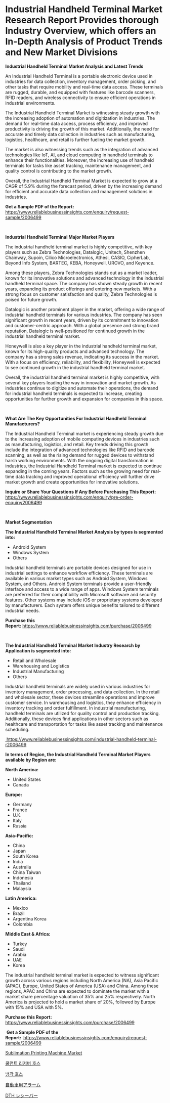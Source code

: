 <p><h1>Industrial Handheld Terminal Market Research Report Provides thorough Industry Overview, which offers an In-Depth Analysis of Product Trends and New Market Divisions</h1></p><p><strong>Industrial Handheld Terminal Market Analysis and Latest Trends</strong></p>
<p><p>An Industrial Handheld Terminal is a portable electronic device used in industries for data collection, inventory management, order picking, and other tasks that require mobility and real-time data access. These terminals are rugged, durable, and equipped with features like barcode scanners, RFID readers, and wireless connectivity to ensure efficient operations in industrial environments.</p><p>The Industrial Handheld Terminal Market is witnessing steady growth with the increasing adoption of automation and digitization in industries. The demand for real-time data access, process efficiency, and improved productivity is driving the growth of this market. Additionally, the need for accurate and timely data collection in industries such as manufacturing, logistics, healthcare, and retail is further fueling the market growth.</p><p>The market is also witnessing trends such as the integration of advanced technologies like IoT, AI, and cloud computing in handheld terminals to enhance their functionalities. Moreover, the increasing use of handheld terminals for tasks like asset tracking, maintenance management, and quality control is contributing to the market growth.</p><p>Overall, the Industrial Handheld Terminal Market is expected to grow at a CAGR of 5.9% during the forecast period, driven by the increasing demand for efficient and accurate data collection and management solutions in industries.</p></p>
<p><strong>Get a Sample PDF of the Report:&nbsp;</strong> <a href="https://www.reliablebusinessinsights.com/enquiry/request-sample/2006499">https://www.reliablebusinessinsights.com/enquiry/request-sample/2006499</a></p>
<p>&nbsp;</p>
<p><strong>Industrial Handheld Terminal Major Market Players</strong></p>
<p><p>The industrial handheld terminal market is highly competitive, with key players such as Zebra Technologies, Datalogic, Unitech, Shenzhen Chainway, Supoin, Cilico Microelectronics, Athesi, CASIO, CipherLab, Beyond Info System, BARTEC, KEBA, Honeywell, UROVO, and Keyence. </p><p>Among these players, Zebra Technologies stands out as a market leader, known for its innovative solutions and advanced technology in the industrial handheld terminal space. The company has shown steady growth in recent years, expanding its product offerings and entering new markets. With a strong focus on customer satisfaction and quality, Zebra Technologies is poised for future growth.</p><p>Datalogic is another prominent player in the market, offering a wide range of industrial handheld terminals for various industries. The company has seen significant growth in recent years, driven by its commitment to innovation and customer-centric approach. With a global presence and strong brand reputation, Datalogic is well-positioned for continued growth in the industrial handheld terminal market.</p><p>Honeywell is also a key player in the industrial handheld terminal market, known for its high-quality products and advanced technology. The company has a strong sales revenue, indicating its success in the market. With a focus on efficiency, reliability, and flexibility, Honeywell is expected to see continued growth in the industrial handheld terminal market.</p><p>Overall, the industrial handheld terminal market is highly competitive, with several key players leading the way in innovation and market growth. As industries continue to digitize and automate their operations, the demand for industrial handheld terminals is expected to increase, creating opportunities for further growth and expansion for companies in this space.</p></p>
<p>&nbsp;</p>
<p><strong>What Are The Key Opportunities For Industrial Handheld Terminal Manufacturers?</strong></p>
<p><p>The Industrial Handheld Terminal market is experiencing steady growth due to the increasing adoption of mobile computing devices in industries such as manufacturing, logistics, and retail. Key trends driving this growth include the integration of advanced technologies like RFID and barcode scanning, as well as the rising demand for rugged devices to withstand harsh working environments. With the ongoing digital transformation in industries, the Industrial Handheld Terminal market is expected to continue expanding in the coming years. Factors such as the growing need for real-time data tracking and improved operational efficiency will further drive market growth and create opportunities for innovative solutions.</p></p>
<p><strong>Inquire or Share Your Questions If Any Before Purchasing This Report:</strong> <a href="https://www.reliablebusinessinsights.com/enquiry/pre-order-enquiry/2006499">https://www.reliablebusinessinsights.com/enquiry/pre-order-enquiry/2006499</a></p>
<p>&nbsp;</p>
<p><strong>Market Segmentation</strong></p>
<p><strong>The Industrial Handheld Terminal Market Analysis by types is segmented into:</strong></p>
<p><ul><li>Android System</li><li>Windows System</li><li>Others</li></ul></p>
<p><p>Industrial handheld terminals are portable devices designed for use in industrial settings to enhance workflow efficiency. These terminals are available in various market types such as Android System, Windows System, and Others. Android System terminals provide a user-friendly interface and access to a wide range of apps. Windows System terminals are preferred for their compatibility with Microsoft software and security features. Other systems may include iOS or proprietary systems developed by manufacturers. Each system offers unique benefits tailored to different industrial needs.</p></p>
<p><strong>Purchase this Report:&nbsp;</strong><a href="https://www.reliablebusinessinsights.com/purchase/2006499">https://www.reliablebusinessinsights.com/purchase/2006499</a></p>
<p>&nbsp;</p>
<p><strong>The Industrial Handheld Terminal Market Industry Research by Application is segmented into:</strong></p>
<p><ul><li>Retail and Wholesale</li><li>Warehousing and Logistics</li><li>Industrial Manufacturing</li><li>Others</li></ul></p>
<p><p>Industrial handheld terminals are widely used in various industries for inventory management, order processing, and data collection. In the retail and wholesale sector, these devices streamline operations and improve customer service. In warehousing and logistics, they enhance efficiency in inventory tracking and order fulfillment. In industrial manufacturing, handheld terminals are utilized for quality control and production tracking. Additionally, these devices find applications in other sectors such as healthcare and transportation for tasks like asset tracking and maintenance scheduling.</p></p>
<p><a href="https://www.reliablebusinessinsights.com/industrial-handheld-terminal-r2006499">&nbsp;https://www.reliablebusinessinsights.com/industrial-handheld-terminal-r2006499</a></p>
<p><strong>In terms of Region, the Industrial Handheld Terminal Market Players available by Region are:</strong></p>
<p>
    <p> <strong> North America: </strong>
        <ul>
            <li>United States</li>
            <li>Canada</li>
        </ul>
        </p> 
    <p> <strong> Europe: </strong>
        <ul>
            <li>Germany</li>
            <li>France</li>
            <li>U.K.</li>
            <li>Italy</li>
            <li>Russia</li>
        </ul>
        </p> 
    <p> <strong> Asia-Pacific: </strong>
        <ul>
            <li>China</li>
            <li>Japan</li>
            <li>South Korea</li>
            <li>India</li>
            <li>Australia</li>
            <li>China Taiwan</li>
            <li>Indonesia</li>
            <li>Thailand</li>
            <li>Malaysia</li>
        </ul>
        </p> 
    <p> <strong> Latin America: </strong>
        <ul>
            <li>Mexico</li>
            <li>Brazil</li>
            <li>Argentina Korea</li>
            <li>Colombia</li>
        </ul>
        </p> 
    <p> <strong> Middle East & Africa: </strong>
        <ul>
            <li>Turkey</li>
            <li>Saudi</li>
            <li>Arabia</li>
            <li>UAE</li>
            <li>Korea</li>
        </ul>
    </p>
    </p>
<p><p>The industrial handheld terminal market is expected to witness significant growth across various regions including North America (NA), Asia Pacific (APAC), Europe, United States of America (USA) and China. Among these regions, APAC and China are expected to dominate the market with a market share percentage valuation of 35% and 25% respectively. North America is projected to hold a market share of 20%, followed by Europe with 15% and USA with 5%.</p></p>
<p><strong>Purchase this Report: </strong><a href="https://www.reliablebusinessinsights.com/purchase/2006499">https://www.reliablebusinessinsights.com/purchase/2006499</a></p>
<p>&nbsp;<strong>Get a Sample PDF of the Report:&nbsp;&nbsp;</strong><a href="https://www.reliablebusinessinsights.com/enquiry/request-sample/2006499">https://www.reliablebusinessinsights.com/enquiry/request-sample/2006499</a></p>
<p><strong></strong></p>
<p><p><a href="https://github.com/lubmix/Market-Research-Report-List-3/blob/main/sublimation-printing-machine-market.md">Sublimation Printing Machine Market</a></p><p><a href="https://github.com/EthaWolf/Market-Research-Report-List-1/blob/main/6737882170110.md">쿨런트 리저버 호스</a></p><p><a href="https://github.com/darrellockm3ytan895656/Market-Research-Report-List-2/blob/main/1760259170109.md">냉각 호스</a></p><p><a href="https://github.com/BoydYundt1/Market-Research-Report-List-1/blob/main/6496036158578.md">自動車用アラーム</a></p><p><a href="https://github.com/JessKilback/Market-Research-Report-List-1/blob/main/1913604158579.md">DTH レシーバー</a></p></p>